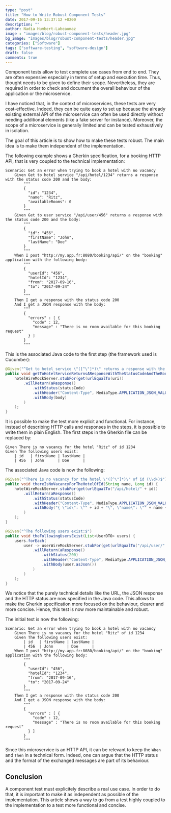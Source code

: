 ```yaml
---
type: "post"
title: "How to Write Robust Component Tests"
date: 2017-09-16 13:37:12 +0200
description: ""
author: Nadia Humbert-Labeaumaz
image : "images/blog/robust-component-tests/header.jpg"
bg_image: "images/blog/robust-component-tests/header.jpg"
categories: ["Software"]
tags: ["software-testing", "software-design"]
draft: false
comments: true
---
```


Component tests allow to test complete use cases from end to end. They are often expensive especially in terms of setup and execution time. Thus, thought needs to be given to define their scope. Nevertheless, they are required in order to check and document the overall behaviour of the application or the microservice.

I have noticed that, in the context of microservices, these tests are very cost-effective. Indeed, they can be quite easy to set up because the already existing external API of the microservice can often be used directly without needing additional elements (like a fake server for instance). Moreover, the scope of a microservice is generally limited and can be tested exhaustively in isolation.

The goal of this article is to show how to make these tests robust. The main idea is to make them independent of the implementation.

<!-- more -->

The following example shows a Gherkin specification, for a booking HTTP API, that is very coupled to the technical implementation:
```gherkin
Scenario: Get an error when trying to book a hotel with no vacancy
    Given Get to hotel service "/api/hotel/1234" returns a response with the status code 200 and the body:
        """
        {
          "id": "1234",
          "name": "Ritz",
          "availableRooms": 0
        }
        """
    Given Get to user service "/api/user/456" returns a response with the status code 200 and the body:
        """
        {
          "id": "456",
          "firstName": "John",
          "lastName": "Doe"
        }
        """
    When I post "http://my.app.fr:8080/booking/api/" on the "booking" application with the following body:
        """
        {
          "userId": "456",
          "hotelId": "1234",
          "from": "2017-09-16",
          "to": "2017-09-24"
        }
        """
    Then I get a response with the status code 200
    And I get a JSON response with the body:
        """
        {
          "errors" : [ {
            "code" : 12,
            "message" : "There is no room available for this booking request"
          } ]
        }
        """
```

This is the associated Java code to the first step (the framework used is Cucumber):
```java
@Given("^Get to hotel service \"([^\"]*)\" returns a response with the status code (\\d+) and the body:$$")
public void getToHotelServiceReturnsAResponseWithTheStatusCodeAndTheBody(String uri, int statusCode, String body) {
    hotelWireMockServer.stubFor(get(urlEqualTo(uri))
        .willReturn(aResponse()
            .withStatus(statusCode)
            .withHeader("Content-Type", MediaType.APPLICATION_JSON_VALUE)
            .withBody(body)
        )
    );
}
```

It is possible to make the test more explicit and functional. For instance, instead of describing HTTP calls and responses in the steps, it is possible to write them in plain English. The first steps in the Gherkin file can be replaced by:

```gherkin
Given There is no vacancy for the hotel "Ritz" of id 1234
Given The following users exist:
    | id   | firstName | lastName |
    | 456  | John      | Doe      |
```

The associated Java code is now the following:
```java
@Given("^There is no vacancy for the hotel \"([^\"]*)\" of id (\\d+)$")
public void thereIsNoVacancyForTheHotelOfId(String name, Long id) {
    hotelWireMockServer.stubFor(get(urlEqualTo("/api/hotel/" + id))
        .willReturn(aResponse()
            .withStatus(statusCode)
            .withHeader("Content-Type", MediaType.APPLICATION_JSON_VALUE)
            .withBody("{ \"id\": \"" + id + "\", \"name\": \"" + name +"\", \"availableRooms\": 0 }")
        )
    );
}

@Given("^The following users exist:$")
public void theFollowingUsersExist(List<UserDTO> users) {
    users.forEach(
        user -> userWireMockServer.stubFor(get(urlEqualTo("/api/user/" + user.id))
            .willReturn(aResponse()
                .withStatus(200)
                .withHeader("Content-Type", MediaType.APPLICATION_JSON_VALUE)
                .withBody(user.asJson())
            )
        )
    );
}
```

We notice that the purely technical details like the URL, the JSON response and the HTTP status are now specified in the Java code. This allows to make the Gherkin specification more focused on the behaviour, clearer and more concise. Hence, this test is now more maintainable and robust.

The initial test is now the following:
```gherkin
Scenario: Get an error when trying to book a hotel with no vacancy
    Given There is no vacancy for the hotel "Ritz" of id 1234
    Given The following users exist:
        | id   | firstName | lastName |
        | 456  | John      | Doe      |
    When I post "http://my.app.fr:8080/booking/api/" on the "booking" application with the following body:
        """
        {
          "userId": "456",
          "hotelId": "1234",
          "from": "2017-09-16",
          "to": "2017-09-24"
        }
        """
    Then I get a response with the status code 200
    And I get a JSON response with the body:
        """
        {
          "errors" : [ {
            "code" : 12,
            "message" : "There is no room available for this booking request"
          } ]
        }
        """
```

Since this microservice is an HTTP API, it can be relevant to keep the `When` and `Then` in a technical form. Indeed, one can argue that the HTTP status and the format of the exchanged messages are part of its behaviour.

## Conclusion
A component test must explicitely describe a real use case. In order to do that, it is important to make it as independent as possible of the implementation. This article shows a way to go from a test highly coupled to the implementation to a test more functional and concise.
